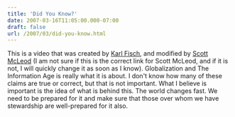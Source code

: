 ```yaml
---
title: 'Did You Know?'
date: 2007-03-16T11:05:00.000-07:00
draft: false
url: /2007/03/did-you-know.html
---
```


This is a video that was created by [Karl Fisch](http://thefischbowl.blogspot.com/), and modified by [Scott McLeod](http://www.dangerouslyirrelevant.org/) (I am not sure if this is the correct link for Scott McLeod, and if it is not, I will quickly change it as soon as I know). Globalization and The Information Age is really what it is about. I don't know how many of these claims are true or correct, but that is not important. What I believe is important is the idea of what is behind this. The world changes fast. We need to be prepared for it and make sure that those over whom we have stewardship are well-prepared for it also.